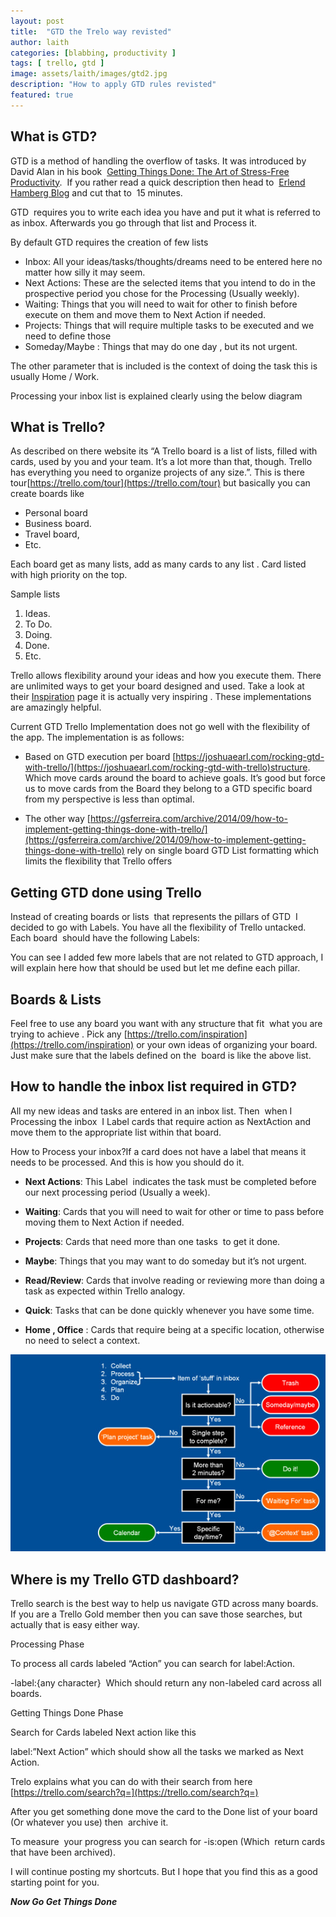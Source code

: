```yaml
---
layout: post
title:  "GTD the Trelo way revisted"
author: laith
categories: [blabbing, productivity ]
tags: [ trello, gtd ]
image: assets/laith/images/gtd2.jpg
description: "How to apply GTD rules revisted"
featured: true
---
```




What is GTD?
------------

  
GTD is a method of handling the overflow of tasks. It was introduced by David Alan in his book  [Getting Things Done: The Art of Stress-Free Productivity](https://www.amazon.com/Getting-Things-Done-Stress-Free-Productivity-ebook/dp/B00KWG9M2E).  If you rather read a quick description then head to  [Erlend Hamberg Blog](https://hamberg.no/gtd) and cut that to  15 minutes.

GTD  requires you to write each idea you have and put it what is referred to as inbox. Afterwards you go through that list and Process it.

By default GTD requires the creation of few lists

*   Inbox: All your ideas/tasks/thoughts/dreams need to be entered here no matter how silly it may seem.
*   Next Actions: These are the selected items that you intend to do in the prospective period you chose for the Processing (Usually weekly).  
*   Waiting: Things that you will need to wait for other to finish before execute on them and move them to Next Action if needed.
*   Projects: Things that will require multiple tasks to be executed and we need to define those
*   Someday/Maybe : Things that may do one day , but its not urgent.

The other parameter that is included is the context of doing the task this is usually Home / Work.  

Processing your inbox list is explained clearly using the below diagram

What is Trello?
---------------

As described on there website its “A Trello board is a list of lists, filled with cards, used by you and your team. It’s a lot more than that, though. Trello has everything you need to organize projects of any size.”. This is there tour[https://trello.com/tour](https://trello.com/tour) but basically you can create boards like

*   Personal board
*   Business board.
*   Travel board,
*   Etc.  

Each board get as many lists, add as many cards to any list . Card listed with high priority on the top.  

Sample lists  

1.  Ideas.
2.  To Do.
3.  Doing.
4.  Done.
5.  Etc.

Trello allows flexibility around your ideas and how you execute them. There are unlimited ways to get your board designed and used. Take a look at their [Inspiration](https://trello.com/inspirations) page it is actually very inspiring . These implementations are amazingly helpful.

Current GTD Trello Implementation does not go well with the flexibility of the app. The implementation is as follows:

*   Based on GTD execution per board [https://joshuaearl.com/rocking-gtd-with-trello/](https://joshuaearl.com/rocking-gtd-with-trello)structure. Which move cards around the board to achieve goals. It’s good but force us to move cards from the Board they belong to a GTD specific board from my perspective is less than optimal.  
    
*   The other way [https://gsferreira.com/archive/2014/09/how-to-implement-getting-things-done-with-trello/](https://gsferreira.com/archive/2014/09/how-to-implement-getting-things-done-with-trello) rely on single board GTD List formatting which limits the flexibility that Trello offers    
    

Getting GTD done using Trello
-----------------------------

Instead of creating boards or lists  that represents the pillars of GTD  I decided to go with Labels. You have all the flexibility of Trello untacked. Each board  should have the following Labels:

You can see I added few more labels that are not related to GTD approach, I will explain here how that should be used but let me define each pillar.

Boards & Lists
--------------

Feel free to use any board you want with any structure that fit  what you are trying to achieve . Pick any [https://trello.com/inspiration](https://trello.com/inspiration) or your own ideas of organizing your board. Just make sure that the labels defined on the  board is like the above list.

How to handle the inbox list required in GTD?
---------------------------------------------

All my new ideas and tasks are entered in an inbox list. Then  when I Processing the inbox  I Label cards that require action as NextAction and move them to the appropriate list within that board.  

How to Process your inbox?If a card does not have a label that means it needs to be processed. And this is how you should do it.

*   **Next Actions**: This Label  indicates the task must be completed before our next processing period (Usually a week).  
    

*   **Waiting**: Cards that you will need to wait for other or time to pass before moving them to Next Action if needed.  
    

*   **Projects**: Cards that need more than one tasks  to get it done.  
    

*   **Maybe**: Things that you may want to do someday but it’s not urgent.

*   **Read/Review**: Cards that involve reading or reviewing more than doing a task as expected within Trello analogy.  
      
    
*   **Quick**: Tasks that can be done quickly whenever you have some time.  
    
*   **Home , Office** : Cards that require being at a specific location, otherwise no need to select a context. 

![image](/assets/laith/posts/2/1.jpg)

Where is my Trello GTD dashboard?
---------------------------------

Trello search is the best way to help us navigate GTD across many boards. If you are a Trello Gold member then you can save those searches, but actually that is easy either way.

Processing Phase

To process all cards labeled “Action” you can search for label:Action.

\-label:{any character}  Which should return any non-labeled card across all boards.  

Getting Things Done Phase

Search for Cards labeled Next action like this

label:”Next Action” which should show all the tasks we marked as Next Action.

Trelo explains what you can do with their search from here [https://trello.com/search?q=](https://trello.com/search?q=)

After you get something done move the card to the Done list of your board (Or whatever you use) then  archive it.  

To measure  your progress you can search for -is:open (Which  return cards that have been archived).

I will continue posting my shortcuts. But I hope that you find this as a good starting point for you.  

**_Now Go Get Things Done_**



